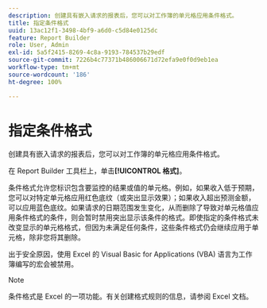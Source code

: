 ```yaml
---
description: 创建具有嵌入请求的报表后，您可以对工作簿的单元格应用条件格式。
title: 指定条件格式
uuid: 13ac12f1-3498-4bf9-a6d0-c5d84e0125dc
feature: Report Builder
role: User, Admin
exl-id: 5a5f2415-8269-4c8a-9193-784537b29edf
source-git-commit: 7226b4c77371b486006671d72efa9e0f0d9eb1ea
workflow-type: tm+mt
source-wordcount: '186'
ht-degree: 100%

---
```


# 指定条件格式

创建具有嵌入请求的报表后，您可以对工作簿的单元格应用条件格式。

在 Report Builder 工具栏上，单击&#x200B;**[!UICONTROL 格式]**。

条件格式允许您标识包含要监控的结果或值的单元格。例如，如果收入低于预期，您可以对特定单元格应用红色底纹（或突出显示效果）；如果收入超出预测金额，可以应用蓝色底纹。如果请求的日期范围发生变化，从而删除了导致对单元格值应用条件格式的条件，则会暂时禁用突出显示该条件的格式。即使指定的条件格式未改变显示的单元格格式，但因为未满足任何条件，这些条件格式仍会继续应用于单元格，除非您将其删除。

出于安全原因，使用 Excel 的 Visual Basic for Applications (VBA) 语言为工作簿编写的宏会被禁用。

>[!NOTE]
>
> 条件格式是 Excel 的一项功能。有关创建格式规则的信息，请参阅 Excel 文档。
